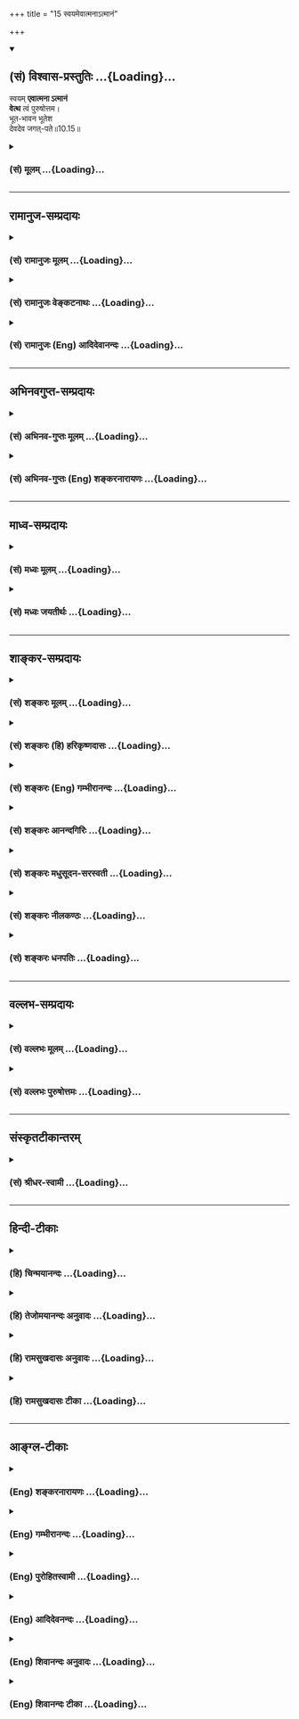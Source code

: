 +++
title = "15 स्वयमेवात्मनाऽत्मानं"

+++
<div class="js_include" newlevelforh1="2" title="(सं) विश्वास-प्रस्तुतिः" unfilled url="/mahAbhAratam/shlokashaH/06-bhIShma-parva/03-bhagavad-gItA-parva/saMskRtam/vishvAsa-prastutiH/10_vibhUti-vistAra-yoga/15_svayamevAtmanA-tm.md">
<details open><summary><h2>(सं) विश्वास-प्रस्तुतिः ...{Loading}...</h2></summary>

स्वयम् **एवात्मना ऽत्मानं**  
**वेत्थ** त्वं पुरुषोत्तम।  
भूत-भावन भूतेश  
देवदेव जगत्-पते॥10.15॥
</details>
</div>
<div class="js_include collapsed" newlevelforh1="3" title="(सं) मूलम्" unfilled url="/mahAbhAratam/shlokashaH/06-bhIShma-parva/03-bhagavad-gItA-parva/saMskRtam/mUlam/10_vibhUti-vistAra-yoga/15_svayamevAtmanA-tm.md">
<details><summary><h3>(सं) मूलम् ...{Loading}...</h3></summary>

स्वयमेवात्मनाऽत्मानं वेत्थ त्वं पुरुषोत्तम।  
भूतभावन भूतेश देवदेव जगत्पते।।10.15।।
</details>
</div>


_________________
## रामानुज-सम्प्रदायः
<div class="js_include collapsed" newlevelforh1="3" title="(सं) रामानुजः मूलम्" unfilled url="/mahAbhAratam/shlokashaH/06-bhIShma-parva/03-bhagavad-gItA-parva/saMskRtam/rAmAnujaH/mUlam/10_vibhUti-vistAra-yoga/15_svayamevAtmanA-tm.md">
<details><summary><h3>(सं) रामानुजः मूलम् ...{Loading}...</h3></summary>

।।10.15।। हे **पुरुषोत्तम आत्मना आत्मानं त्वं स्वयम् एव** स्वेन एव
ज्ञानेन **वेत्थ। भूतभावन** सर्वेषां भूतानाम् उत्पादयितः; **भूतेश**
सर्वेषां भूतानां नियन्तः; **देवदेव** दैवतानाम् अपि परमदैवत; यथा
मनुष्यमृगपक्षिसरीसृपादीन् सौन्दर्यसौशील्यादिकल्याणगुणगणैः दैवतानि अतीत्य
वर्तन्ते तथा तानि सर्वाणि दैवतानि अपि तैः तैः गुणैः अतीत्य वर्तमान;
**जगत्पते** जगत्स्वामिन्।

</details>
</div>
<div class="js_include collapsed" newlevelforh1="3" title="(सं) रामानुजः वेङ्कटनाथः" unfilled url="/mahAbhAratam/shlokashaH/06-bhIShma-parva/03-bhagavad-gItA-parva/saMskRtam/rAmAnujaH/venkaTanAthaH/10_vibhUti-vistAra-yoga/15_svayamevAtmanA-tm.md">
<details><summary><h3>(सं) रामानुजः वेङ्कटनाथः ...{Loading}...</h3></summary>

  
  
।।10.15।। देवादीनां भगवद्वैभवे वक्तृत्वयोग्यता प्रतिक्षिप्ता अथ भगवत एव
स्ववैभववचनयोग्यतामाह -- स्वयमेव इतिश्लोकेन। अत्रपुरुषोत्तम इति संज्ञा
शेषं तु तत्संज्ञान्वयौपयिकगुणपरमिति विभजनाय पूर्वमेवहे
पुरुषोत्तमेत्युक्तम्। अत्रत्वमेव त्वां वेत्थ योऽसि सोऽसि
\[यजुःकाठ.1।3।1\] इति श्रुतिस्मरणाद्यभिप्रायेणआत्मानम् इत्यस्य त्वामिति
प्रतिपादनम्। स्वयमेव इत्यनेन फलितोक्तिःस्वेनैव ज्ञानेनेति। आत्मना --
अन्यैरननुगृहीत इत्यर्थः। यथाऽन्येषांमत्तः स्मृतिर्ज्ञानम् \[15।15\] इति
न तथास्येति भावः। यद्वाआत्मना इत्यस्य व्याख्याज्ञानेनेति;आत्मा जीवे
इत्यारभ्ययत्नेऽर्केऽग्नौ मतौ वायौ इति पाठात्। भावनशब्दस्य
चिन्ताद्यर्थपरत्वव्युदासायाहउत्पादयितरिति। भूतेशजगत्पतिशब्दयोः
पौनरुक्त्यशङ्काव्युदासाय नियन्तृत्वस्वामित्वकथनम्। रक्षणे
व्युत्पन्नस्यापि पतिशब्दस्य शेषित्वे रूढिः। स कारणं करणाधिपाधिपः
\[श्वे.उ.6।9\] तमीश्वराणां परमं महेश्वरं तं दैवतानां परमं च दैवतम्। पतिं
पतीनां परमं परस्ताद्विदाम देवं भुवनेशमीड्यम् \[श्वे.उ.6।7\] इति
श्रुतिसिद्धाश्चत्वारोऽर्थाःभूतभावन इत्यादिभिश्चतुर्भिः प्रतिपाद्यन्त इति
ज्ञापनायदैवतानामपि परमदैवतेति श्रुतिगतैः पदैर्व्याख्यातम्। देवशब्दस्य
जातिविशेषवाचकत्वेन प्रतिसम्बन्धिशब्दत्वाभावात् द्वितीयो देवशब्द
उत्कर्षविशेषविषयतया औपचारिक इति मुख्यगौणानुगतमुपचारनिमित्तं
दर्शयतियथेति।
अन्योन्यवैलक्षण्यस्याकिञ्चित्करत्वायात्यन्तवैलक्षण्यज्ञापनाय च
मृगपक्षिसरीसृपग्रहणम्। यथा देवादीनां कीटाः; तथा परमात्मनो देवा अपि। कीटाः
समस्ताः सुराः दृष्टे यत्र इति ह्याहुः। सौन्दर्यसौशील्येति
विग्रहगुणानामात्मगुणानां चोपलक्षणम्।  
  

</details>
</div>
<div class="js_include collapsed" newlevelforh1="3" title="(सं) रामानुजः (Eng) आदिदेवानन्दः" unfilled url="/mahAbhAratam/shlokashaH/06-bhIShma-parva/03-bhagavad-gItA-parva/saMskRtam/rAmAnujaH/english/AdidevAnandaH/10_vibhUti-vistAra-yoga/15_svayamevAtmanA-tm.md">
<details><summary><h3>(सं) रामानुजः (Eng) आदिदेवानन्दः ...{Loading}...</h3></summary>

10.15 O Supreme Person, You Yourself know Yourself by Yourself; namely,
by virtue of Your knowledge! O Creator of beings, namely, O Originator of all beings! O Lord of all beings, namely, O Controller of all beings!
O God of gods, namely, O the Supreme Deity even of all divinities! Just as the gods surpass men, animals, birds, reptiles etc., in beauty,
condescension and the host of auspicious alities, You, O Lord, in the same manner, transcend all these gods in all these attributes! O Ruler of the universe, O Master of the universe!

</details>
</div>


_________________
## अभिनवगुप्त-सम्प्रदायः
<div class="js_include collapsed" newlevelforh1="3" title="(सं) अभिनव-गुप्तः मूलम्" unfilled url="/mahAbhAratam/shlokashaH/06-bhIShma-parva/03-bhagavad-gItA-parva/saMskRtam/abhinava-guptaH/mUlam/10_vibhUti-vistAra-yoga/15_svayamevAtmanA-tm.md">
<details><summary><h3>(सं) अभिनव-गुप्तः मूलम् ...{Loading}...</h3></summary>

।।10.15।। No commentary.  
  

</details>
</div>
<div class="js_include collapsed" newlevelforh1="3" title="(सं) अभिनव-गुप्तः (Eng) शङ्करनारायणः" unfilled url="/mahAbhAratam/shlokashaH/06-bhIShma-parva/03-bhagavad-gItA-parva/saMskRtam/abhinava-guptaH/english/shankaranArAyaNaH/10_vibhUti-vistAra-yoga/15_svayamevAtmanA-tm.md">
<details><summary><h3>(सं) अभिनव-गुप्तः (Eng) शङ्करनारायणः ...{Loading}...</h3></summary>

10.15 Sri Abhinavagupta did not comment upon this sloka.

</details>
</div>


_________________
## माध्व-सम्प्रदायः
<div class="js_include collapsed" newlevelforh1="3" title="(सं) मध्वः मूलम्" unfilled url="/mahAbhAratam/shlokashaH/06-bhIShma-parva/03-bhagavad-gItA-parva/saMskRtam/madhvaH/mUlam/10_vibhUti-vistAra-yoga/15_svayamevAtmanA-tm.md">
<details><summary><h3>(सं) मध्वः मूलम् ...{Loading}...</h3></summary>

।।10.12 -- 10.15।। ब्रह्म परिपूर्णम्। अथ कस्मादुच्यते परं ब्रह्म ৷৷.
बृहद्बृहत्या बृंहयति \[अ.शिर.4\] इति च श्रुतिः। बृह बृहि वृद्धाविति
पठन्ति। परमं यो महद्ब्रह्म \[म.भा.13।149।9\] इति च। विविधमासीदिति विभुः।
तथा हि वारुणशाखायाम् -- विभु प्रभु प्रथमं मेहनावतः \[ऋक्सं.2।7।2।5\] इति
स ह्येव प्रभावाद्विविधोऽभवत् इति। सोऽकामयत बहु स्यां प्रजायेय
\[तै.उ.2।6\] इत्यादेश्च।

</details>
</div>
<div class="js_include collapsed" newlevelforh1="3" title="(सं) मध्वः जयतीर्थः" unfilled url="/mahAbhAratam/shlokashaH/06-bhIShma-parva/03-bhagavad-gItA-parva/saMskRtam/madhvaH/jayatIrthaH/10_vibhUti-vistAra-yoga/15_svayamevAtmanA-tm.md">
<details><summary><h3>(सं) मध्वः जयतीर्थः ...{Loading}...</h3></summary>

।।10.12 -- 10.15।। ब्रह्मविभुशब्दावैकार्थ्यपरिहाराय क्रमेण सप्रमाणकं
व्याचष्टे -- **ब्रह्मे**ति। परं वस्तु ब्रह्मेति कस्मादुच्यते बृहतिं
पूर्णं भवति बृंहयति पूरयति चान्यान्। बृहतेर्मन्प्रत्ययोऽमागमश्च। ईश्वरो
ब्रह्मणोऽन्यः स कथं परं ब्रह्मेत्युच्यते इत्यत उक्तम् -- **परममि**ति।
विविधमनेकरूपत्वेनाभवत्। मेहनावतः सेचकस्य भगवतः प्रथमं रूपं विभु प्रभु
चेत्येतदनूद्य व्याख्यायते। प्राभवत्समर्थोऽभवदिति प्रभुः विविधोऽभवदिति
विभुः। सोऽकामयत इति विविधभवने श्रुत्यन्तरम्। विप्रसम्भ्यो ड्वसंज्ञायाम्
\[अष्टा.3।2।180\] इति च स्मृतिः।

</details>
</div>


_________________
## शाङ्कर-सम्प्रदायः
<div class="js_include collapsed" newlevelforh1="3" title="(सं) शङ्करः मूलम्" unfilled url="/mahAbhAratam/shlokashaH/06-bhIShma-parva/03-bhagavad-gItA-parva/saMskRtam/shankaraH/mUlam/10_vibhUti-vistAra-yoga/15_svayamevAtmanA-tm.md">
<details><summary><h3>(सं) शङ्करः मूलम् ...{Loading}...</h3></summary>

।।10.15।। --,**स्वयमेव आत्मना आत्मानं वेत्थ** जानासि **त्वं**
निरतिशयज्ञानैश्वर्यबलादिशक्तिमन्तम् ईश्वरं **पुरुषोत्तम।** भूतानि
भावयतीति भूतभावनः; **हे भूतभावन। भूतेश** भूतानाम् ईशितः। हे **देवदेव
जगत्पते**।।

</details>
</div>
<div class="js_include collapsed" newlevelforh1="3" title="(सं) शङ्करः (हि) हरिकृष्णदासः" unfilled url="/mahAbhAratam/shlokashaH/06-bhIShma-parva/03-bhagavad-gItA-parva/saMskRtam/shankaraH/hindI/harikRShNadAsaH/10_vibhUti-vistAra-yoga/15_svayamevAtmanA-tm.md">
<details><summary><h3>(सं) शङ्करः (हि) हरिकृष्णदासः ...{Loading}...</h3></summary>

।।10.15।। क्योंकि आप देवादिके आदि कारण हैं; इसलिये --, हे पुरुषोत्तम हे
भूतप्राणियोंको उत्पन्न करनेवाले भूतभावन हे भूतेशभूतोंके ईश्वर हे देवोंके
देव हे जगत्पते आप स्वयं ही अपनेद्वारा अपने आपको अर्थात् निरतिशय ज्ञान;
ऐश्वर्य; सामर्थ्य आदि शक्तियोंसे युक्त ईश्वरको जानते हैं।

</details>
</div>
<div class="js_include collapsed" newlevelforh1="3" title="(सं) शङ्करः (Eng) गम्भीरानन्दः" unfilled url="/mahAbhAratam/shlokashaH/06-bhIShma-parva/03-bhagavad-gItA-parva/saMskRtam/shankaraH/english/gambhIrAnandaH/10_vibhUti-vistAra-yoga/15_svayamevAtmanA-tm.md">
<details><summary><h3>(सं) शङ्करः (Eng) गम्भीरानन्दः ...{Loading}...</h3></summary>

10.15 Purusottama, O supreme Person; bhuta-bhavana, O Creator of beings,
one who brings the creatures into being; bhutesa, the Lord of beings;
deva-deva, O God of gods; jagat-pate, the Lord of the worlds; tvam, You;
svayam, Yourself; eva, alone; vettha, know; atmanam, Yourself, as God
possessed of unsurpassable powers of knowledge, sovereignty, strength,
etc.; atmana, by Yourself.

</details>
</div>
<div class="js_include collapsed" newlevelforh1="3" title="(सं) शङ्करः आनन्दगिरिः" unfilled url="/mahAbhAratam/shlokashaH/06-bhIShma-parva/03-bhagavad-gItA-parva/saMskRtam/shankaraH/AnandagiriH/10_vibhUti-vistAra-yoga/15_svayamevAtmanA-tm.md">
<details><summary><h3>(सं) शङ्करः आनन्दगिरिः ...{Loading}...</h3></summary>

।।10.15।। कश्चिदेव महता कष्टेनानेकजन्मसंसिद्धो जानाति
त्वदनुगृहीतस्त्वद्रूपमित्यभिप्रेत्याह -- **यत इति।**
स्वयमेवोपदेशमन्तरेणेत्यर्थः। आत्मना प्रत्यक्त्वेनाविषयतयेति यावत्।
आत्मानं निरुपाधिकं रूपम्। नच तव सोपाधिकमपि रूपमन्यस्य गोचरे तिष्ठतीत्याह
-- **निरतिशयेति।** पुरुषश्चासावुत्तमश्चेति
क्षराक्षरातीतपूर्णचैतन्यरूपत्वं संबोधनेन बोध्यते। सर्वप्रकृतित्वं
सर्वकर्तृत्वं च कथयति -- **भूतानीति।** सर्वेश्वरत्वमाह --
**भूतानामिति।** उक्तं ते सोपाधिकं रूपं देवादीनामाराध्यतामधिगच्छतीत्याह
-- **देवेति।** जगतः सर्वस्य स्वामित्वेन पालयितृत्वमाह -- **जगदिति।**

</details>
</div>
<div class="js_include collapsed" newlevelforh1="3" title="(सं) शङ्करः मधुसूदन-सरस्वती" unfilled url="/mahAbhAratam/shlokashaH/06-bhIShma-parva/03-bhagavad-gItA-parva/saMskRtam/shankaraH/madhusUdana-sarasvatI/10_vibhUti-vistAra-yoga/15_svayamevAtmanA-tm.md">
<details><summary><h3>(सं) शङ्करः मधुसूदन-सरस्वती ...{Loading}...</h3></summary>

।।10.15।। यतस्त्वं तेषां सर्वेषामादिरशक्यज्ञानश्चातः -- स्वयमेव
अन्योपदेशादिकमन्तरेणैव त्वमेवात्मना स्वरूपेणात्मानं निरुपाधिकं सोपाधिकं
च; निरुपाधिकं प्रत्यक्त्वेनाविषयतया सोपाधिकं च
निरतिशयज्ञानैश्वर्यादिशक्तिमत्त्वेन वेत्थ जानासि नान्यः कश्चित्।
अन्यैर्ज्ञातुमशक्यमहं कथं जानीयामित्याशङ्कामपनुदन्प्रेमौत्कण्ठ्येन बहुधा
संबोधयति। हे पुरुषोत्तम; त्वदपेक्षया सर्वेऽपि पुरुषा अपकृष्टा एव।
अतस्तेषामशक्यं सर्वोत्तमस्य तव शक्यमेवेत्यभिप्रायः। पुरुषोत्तमत्वमेव
विवृणोति पुनश्चतुर्भिः संबोधनैः -- भूतानि सर्वाणि भावयत्युत्पादयतीति हे
भूतभावन सर्वभूतपितः। पितापि कश्चिन्नेष्टस्तत्राह हे भूतेश
सर्वभूतनियन्तः। नियन्तापि कश्चिन्नाराध्यस्तत्राह हे देवदेव देवानां
सर्वाराध्यानामप्याराध्य। आराध्योऽपि कश्चिन्न पालयितृत्वेन पतिस्तत्राह हे
जगत्पते हिताहितोपदेशकवेदप्रणेतृत्वेन सर्वस्य जगतः पालयितः।
एतादृशसर्ववविशेषणविशिष्टस्त्वं सर्वेषां पिता सर्वेषां गुरुः सर्वेषां
राजा अतः सर्वैः प्रकारैः सर्वेषामाराध्य इति किं वाच्यं पुरुषोत्तमत्वं
तवेति भावः।

</details>
</div>
<div class="js_include collapsed" newlevelforh1="3" title="(सं) शङ्करः नीलकण्ठः" unfilled url="/mahAbhAratam/shlokashaH/06-bhIShma-parva/03-bhagavad-gItA-parva/saMskRtam/shankaraH/nIlakaNThaH/10_vibhUti-vistAra-yoga/15_svayamevAtmanA-tm.md">
<details><summary><h3>(सं) शङ्करः नीलकण्ठः ...{Loading}...</h3></summary>

।।10.15।। हे भूतभावन भूतानां भावक।

</details>
</div>
<div class="js_include collapsed" newlevelforh1="3" title="(सं) शङ्करः धनपतिः" unfilled url="/mahAbhAratam/shlokashaH/06-bhIShma-parva/03-bhagavad-gItA-parva/saMskRtam/shankaraH/dhanapatiH/10_vibhUti-vistAra-yoga/15_svayamevAtmanA-tm.md">
<details><summary><h3>(सं) शङ्करः धनपतिः ...{Loading}...</h3></summary>

।।10.15।। अतः सर्वेषामादिस्त्वं स्वयमेवान्योपदेशमन्तरेणात्मना
नत्वन्तःकरणादिकरणेनात्मानं निरुपाधिकं सोपाधिकं च
निरतिशयज्ञानैश्वर्यबलादिशक्तिमन्तं जानासि नत्वन्यस्त्वदननुग्रीतः। भगवतः
निरुपाधिकात्मज्ञानसामर्थ्यं संबोधनेनाप्याह -- हे पुरुषोत्तमेति।
निरुपाधिकः परमात्मा त्वं निरुपाधिकं स्वस्वरुपं वेत्थेति भावः।
सोपाधिकोऽपि जगत्कर्तृत्वादिमांस्त्वमेवातस्तमपि त्वमेव जानासीति ध्वनयन्
चतुर्धा संबोधयति। भूतभावनेत्यादिना। भूतोत्पादक; भूतेष भूतनियन्तः। देवदेव
देवानां सूर्यादीनामपि द्योतक; जगत्पते जगत्पालक। तथाच जगत
उत्प्तिस्थितिनियमकर्ता त्वमेव। ननु ब्रह्मादयः सूर्यादयो रुद्रादय
एतत्कर्तारो दृश्यन्ते इत्याशङ्क्य देवानां ब्रह्मादीनामपि देव;
त्वदधिष्ठिता एव ते उत्पत्त्यादिकर्तारो न स्वतन्त्रा इति भावः।

</details>
</div>


_________________
## वल्लभ-सम्प्रदायः
<div class="js_include collapsed" newlevelforh1="3" title="(सं) वल्लभः मूलम्" unfilled url="/mahAbhAratam/shlokashaH/06-bhIShma-parva/03-bhagavad-gItA-parva/saMskRtam/vallabhaH/mUlam/10_vibhUti-vistAra-yoga/15_svayamevAtmanA-tm.md">
<details><summary><h3>(सं) वल्लभः मूलम् ...{Loading}...</h3></summary>

।।10.15।। किं तर्हि स्वयमेव वेत्थेति तदप्यात्मना; न साधनान्तरेण।

</details>
</div>
<div class="js_include collapsed" newlevelforh1="3" title="(सं) वल्लभः पुरुषोत्तमः" unfilled url="/mahAbhAratam/shlokashaH/06-bhIShma-parva/03-bhagavad-gItA-parva/saMskRtam/vallabhaH/puruShottamaH/10_vibhUti-vistAra-yoga/15_svayamevAtmanA-tm.md">
<details><summary><h3>(सं) वल्लभः पुरुषोत्तमः ...{Loading}...</h3></summary>

  
  
।।10.15।। यतोऽन्ये न विदुरतः स्वस्वरूपं स्वयमेव
जाना**सी**त्याह -- स्वयमेवेति। स्वयं स्वेच्छयैव; न
केनचित् प्रेरितः। आत्मना स्वस्वरूपेणैव आत्मानं यादृशोऽसि तादृशं त्वमेव
वेत्थ; जानासीत्यर्थः। अन्यथा ज्ञानहेतुभूतत्वेन सम्बोधयति। हे पुरुषोत्तम
केन कथं वा ज्ञातुं योग्य इत्यर्थः। अतएव ब्रह्माण्डपुराणे -- नैष भावयितुं
योग्यः केनचित् पुरुषोत्तम् इत्युक्तम्। ननु तर्हियो मामजमनादिं च वेत्ति
\[10।3\] इति कथमुक्तं इत्याशङ्क्य तत्कृपया स्ववेदनात्मकस्वशक्तिदानेन
ज्ञापयतीतिददामि बुद्धियोगं तम् \[10।10\] इत्यादिनोक्तम्। तथात्वेनैव
सम्बोधयन्नाह -- भूतभावनेत्यादिभिः। हे भूतभावन भूतानि भावयसि
स्वभावयुक्तानि करोषीति तथा। कथमेवं करोतीत्यत आह -- भूतेश तेषां स्वामी
नियामकः तेन स्वीयत्वेन करोतीति भावः। ईशत्वेऽपि कथमेवं करोति इत्यत आह --
देवदेव पूज्यानामपि पूज्य तत्पूजादिसन्तुष्टस्तथा करोतीति भावः। तर्हि
देवेष्वेव तथोचितं; न तु सर्वेष्वित्यत आह -- जगत्पते इति। जगतः सर्वस्यैव
पतिः पालको रक्षक इति यावत् रक्षार्थं तथा करोतीति भावः।  
  

</details>
</div>


_________________
## संस्कृतटीकान्तरम्
<div class="js_include collapsed" newlevelforh1="3" title="(सं) श्रीधर-स्वामी" unfilled url="/mahAbhAratam/shlokashaH/06-bhIShma-parva/03-bhagavad-gItA-parva/saMskRtam/shrIdhara-svAmI/10_vibhUti-vistAra-yoga/15_svayamevAtmanA-tm.md">
<details><summary><h3>(सं) श्रीधर-स्वामी ...{Loading}...</h3></summary>

।।10.15।। किं तर्हि **-- स्वयमिति।** स्वयमेव त्वमात्मानं वेत्थ जानासि
नान्यः तदप्यात्मना स्वेनैव वेत्थ न साधनान्तरेण। अत्यादरेण बहुधा संबोधयति
हे पुरुषोत्तम। पुरुषोत्तमत्वे हेतुगर्भाणि संबोधनानि। हे भूतभावन
भूतोत्पादक भूतानामीश नियन्तः; देवानामादित्यादीनां देव प्रकाशक; जगत्पते
विश्वपालक।

</details>
</div>


_________________
## हिन्दी-टीकाः
<div class="js_include collapsed" newlevelforh1="3" title="(हि) चिन्मयानन्दः" unfilled url="/mahAbhAratam/shlokashaH/06-bhIShma-parva/03-bhagavad-gItA-parva/hindI/chinmayAnandaH/10_vibhUti-vistAra-yoga/15_svayamevAtmanA-tm.md">
<details><summary><h3>(हि) चिन्मयानन्दः ...{Loading}...</h3></summary>

।।10.15।। यह श्लोक दर्शाता है कि किस प्रकार श्रीकृष्ण उस परम सत्य का
वर्णन करने में सक्षम हैं; जिसे न स्वर्ग के देवता जान सकते हैं और न
दानवगण। आत्मा को कभी प्रमाणों (इन्द्रियों) के द्वारा दृश्य पदार्थ के रूप
में नहीं जाना जा सकता है; और न वह हमारी शुभ अशुभ प्रवृत्तियों के द्वारा
ही अनुभव किया जा सकता है। परन्तु; आत्मा चैतन्य स्वरूप होने से स्वयं
ज्ञानमय है और ज्ञान को जानने के लिए किसी अन्य प्रमाण (ज्ञान का साधन) की
आवश्यकता नहीं होती। इसलिए अर्जुन यहाँ कहता है; आप स्वयं अपने से अपने आप
को जानते हैं। साङ्ख्यदर्शन के अनुसार प्रतिदेह में स्थित चैतन्य; पुरुष
कहलाता है। यहाँ श्रीकृष्ण को पुरुषोत्तम नाम से सम्बोधित किया गया है;
जिसका अर्थ है; वह एकमेव अद्वितीय तत्त्व जो भूतमात्र की आत्मा है।
पुरुषोत्तम शब्द का लौकिक अर्थ है पुरुषों में उत्तम तथा अध्यात्मशास्त्र
के अनुसार अर्थ है परमात्मा। अब अर्जुन; भगवान् श्रीकृष्ण के शुद्ध ब्रह्म
के रूप में स्वीकार करके उनका गौरव गान करते हुए उन्हें इन नामों से
सम्बोधित करता है; हे भूतभावन (भूतों की उत्पत्ति करने वाले) हे भूतेश हे
देवों के देव हे जगत् के शासक स्वामी किसी भी वस्तु का सारतत्त्व उस वस्तु
के गुणों का शासक और धारक होता है। स्वर्ण आभूषणों के आकार; आभा आदि गुणों
का शासक होता है। परन्तु चैतन्य की नियमन एवं शासन की शक्ति अन्य की
अपेक्षा अधिक है; क्योंकि उसके बिना हम न कुछ जान सकते हैं और न कुछ कर्म
ही कर सकते हैं। वस्तुओं और घटनाओं का भान या ज्ञान तभी संभव होता है जब
इनके द्वारा अन्तकरण में उत्पन्न वृत्तियाँ इस शुद्ध चैतन्यरूप आत्म्ाा से
प्रकाशित होती हैं। अपने आश्चर्य; आदर और भक्ति को व्यक्त करने वाले इस कथन
के बाद; अब अर्जुन सीधे ही भगवान् के समक्ष अपनी बौद्धिक जिज्ञासा को प्रकट
करता है --

</details>
</div>
<div class="js_include collapsed" newlevelforh1="3" title="(हि) तेजोमयानन्दः अनुवादः" unfilled url="/mahAbhAratam/shlokashaH/06-bhIShma-parva/03-bhagavad-gItA-parva/hindI/tejomayAnandaH/anuvAdaH/10_vibhUti-vistAra-yoga/15_svayamevAtmanA-tm.md">
<details><summary><h3>(हि) तेजोमयानन्दः अनुवादः ...{Loading}...</h3></summary>

।।10.15।। हे पुरुषोत्तम ! हे भूतभावन ! हे भूतेश ! हे देवों के देव ! हे
जगत् के स्वामी ! आप स्वयं ही अपने आप को जानते हैं।।

</details>
</div>
<div class="js_include collapsed" newlevelforh1="3" title="(हि) रामसुखदासः अनुवादः" unfilled url="/mahAbhAratam/shlokashaH/06-bhIShma-parva/03-bhagavad-gItA-parva/hindI/rAmasukhadAsaH/anuvAdaH/10_vibhUti-vistAra-yoga/15_svayamevAtmanA-tm.md">
<details><summary><h3>(हि) रामसुखदासः अनुवादः ...{Loading}...</h3></summary>

।।10.15।। हे भूतभावन ! हे भूतेश ! हे देवदेव ! हे जगत्पते ! हे पुरुषोत्तम
! आप स्वयं ही अपने-आपसे अपने-आपको जानते हैं।

</details>
</div>
<div class="js_include collapsed" newlevelforh1="3" title="(हि) रामसुखदासः टीका" unfilled url="/mahAbhAratam/shlokashaH/06-bhIShma-parva/03-bhagavad-gItA-parva/hindI/rAmasukhadAsaH/TIkA/10_vibhUti-vistAra-yoga/15_svayamevAtmanA-tm.md">
<details><summary><h3>(हि) रामसुखदासः टीका ...{Loading}...</h3></summary>

।।10.15।।***व्याख्या--'*****भूतभावन भूतेश देवदेव जगत्पते
पुरुषोत्तम'--**सम्पूर्ण प्राणियोंको संकल्पमात्रसे उत्पन्न करनेवाले
होनेसे आप 'भूतभावन' हैं; सम्पूर्ण प्राणियोंके और देवताओंके मालिक होनेसे
आप 'भूतेश' और 'देवदेव' हैं; जड-चेतन, स्थावर-जङ्गममात्र जगत्का पालन-पोषण
करनेवाले होनेसे आप 'जगत्पति' हैं; और सम्पूर्ण पुरुषोंमें उत्तम होनेसे आप
लोकमें और वेदमें 'पुरुषोत्तम' नामसे कहे गये हैं (गीता 15। 18) **(टिप्पणी
प₀ 550)**।  
  
इस श्लोकमें पाँच सम्बोधन आये हैं। इतने सम्बोधन गीताभरमें दूसरे किसी भी
श्लोकमें नहीं आये। कारण है कि भगवान्की विभूतियोंकी और भक्तोंपर कृपा
करनेकी बात सुनकर अर्जुनमें भगवान्के प्रति विशेष भाव पैदा होते हैं और उन
भावोंमें विभोर होकर वे भगवान्के लिये एक साथ पाँच सम्बोधनोंका प्रयोग करते
हैं **(टिप्पणी प₀ 551)**। '**स्वयमेवात्मनात्मानं वेत्थ त्वम्'--**भगवान्
अपने-आपको अपनेआपसे ही जानते हैं। अपने-आपको जाननेमें उन्हें किसी प्राकृत
साधनकी आवश्यकता नहीं होती। अपने-आपको जाननेमें उनकी अपनी कोई वृत्ति पैदा
नहीं होती, कोई जिज्ञासा भी नहीं होती, किसी करण-(अन्तःकरण और बहिःकरण-) की
आवश्यकता भी नहीं,होती। उनमें शरीर-शरीरीका भाव भी नहीं है। वे तो
स्वतः-स्वाभाविक अपने-आपसे ही अपने-आपको जानते हैं। उनका यह ज्ञान
करण-निरपेक्ष है, करण-सापेक्ष नहीं। इस श्लोकका भाव यह है कि जैसे भगवान्
अपने-आपको अपने-आपसे ही जानते हैं, ऐसे ही भगवान्के अंश जीवको भी अपने-आपसे
ही अपने-आपको अर्थात् अपने स्वरूपको जानना चाहिये। अपने-आपको अपने स्वरूपका
जो ज्ञान होता है, वह सर्वथा करण-निरपेक्ष होता है। इसलिये इन्द्रियाँ, मन,
बुद्धि आदिसे अपने स्वरूपको नहीं जान सकते। भगवान्का अंश होनेसे भगवान्की
तरह जीवका अपना ज्ञान भी करण-निरपेक्ष है।  
  
***सम्बन्ध--***विभूतियोंका ज्ञान भगवान्में दृढ़ करानेवाला है (गीता 10।
7)। अतः अब आगेके श्लोकोंमें अर्जुन भगवान्से विभूतियोंको विस्तारसे कहनेके
लिये प्रार्थना करते हैं।

</details>
</div>


_________________
## आङ्ग्ल-टीकाः
<div class="js_include collapsed" newlevelforh1="3" title="(Eng) शङ्करनारायणः" unfilled url="/mahAbhAratam/shlokashaH/06-bhIShma-parva/03-bhagavad-gItA-parva/english/shankaranArAyaNaH/10_vibhUti-vistAra-yoga/15_svayamevAtmanA-tm.md">
<details><summary><h3>(Eng) शङ्करनारायणः ...{Loading}...</h3></summary>

10.15. Only Yourself know Yourself by Yourself, O Supreme Purusa,
Creator of all beings, Lord of beings, God of gods, Lord of the Universe
!

</details>
</div>
<div class="js_include collapsed" newlevelforh1="3" title="(Eng) गम्भीरानन्दः" unfilled url="/mahAbhAratam/shlokashaH/06-bhIShma-parva/03-bhagavad-gItA-parva/english/gambhIrAnandaH/10_vibhUti-vistAra-yoga/15_svayamevAtmanA-tm.md">
<details><summary><h3>(Eng) गम्भीरानन्दः ...{Loading}...</h3></summary>

10.15 O supreme Person, the Creator of beings, the Lord of beings, God of gods, the Lord of the worlds, You Yourself alone know Yourself by Yourself.

</details>
</div>
<div class="js_include collapsed" newlevelforh1="3" title="(Eng) पुरोहितस्वामी" unfilled url="/mahAbhAratam/shlokashaH/06-bhIShma-parva/03-bhagavad-gItA-parva/english/purohitasvAmI/10_vibhUti-vistAra-yoga/15_svayamevAtmanA-tm.md">
<details><summary><h3>(Eng) पुरोहितस्वामी ...{Loading}...</h3></summary>

10.15 Thou alone knowest Thyself, by the power of Thy Self; Thou the Supreme Spirit, the Source and Master of all being, the Lord of Lords,
the Ruler of the Universe.

</details>
</div>
<div class="js_include collapsed" newlevelforh1="3" title="(Eng) आदिदेवनन्दः" unfilled url="/mahAbhAratam/shlokashaH/06-bhIShma-parva/03-bhagavad-gItA-parva/english/AdidevanandaH/10_vibhUti-vistAra-yoga/15_svayamevAtmanA-tm.md">
<details><summary><h3>(Eng) आदिदेवनन्दः ...{Loading}...</h3></summary>

10.15 O Supreme Person, O Creator of beings, O Lord of beings, O God of gods, O Ruler of the universe, You Yourself know Yourself by Yourself.

</details>
</div>
<div class="js_include collapsed" newlevelforh1="3" title="(Eng) शिवानन्दः अनुवादः" unfilled url="/mahAbhAratam/shlokashaH/06-bhIShma-parva/03-bhagavad-gItA-parva/english/shivAnandaH/anuvAdaH/10_vibhUti-vistAra-yoga/15_svayamevAtmanA-tm.md">
<details><summary><h3>(Eng) शिवानन्दः अनुवादः ...{Loading}...</h3></summary>

10.15 Verily, Thou Thyself knowest Thyself by Thyself, O Supreme Person,
O source and Lord of beings, O God of gods, O ruler of the world!

</details>
</div>
<div class="js_include collapsed" newlevelforh1="3" title="(Eng) शिवानन्दः टीका" unfilled url="/mahAbhAratam/shlokashaH/06-bhIShma-parva/03-bhagavad-gItA-parva/english/shivAnandaH/TIkA/10_vibhUti-vistAra-yoga/15_svayamevAtmanA-tm.md">
<details><summary><h3>(Eng) शिवानन्दः टीका ...{Loading}...</h3></summary>

10.15 स्वयम् Thyself; एव only; आत्मना by Thyself; आत्मानम् Thyself;
वेत्थ (Thou) knowest; त्वम् Thou; पुरुषोत्तम O Purusha Supreme; भूतभावन
O source of beings; भूतेश O Lord of beings; देवदेव O God of,gods;
जगत्पते O ruler of the world.Commentary Purushottama means the best among all Purushas. He assumes the four forms; viz.; the source of beings; the Lord of beings; God of gods and ruler of the world. Hence He is called Purushottama.Devadeva is He who is worshipped even by Indra and other gods.Jagatpati The Lord protects the world and guides the people through the instructions given in the Vedas. Hence the name ruler of the world.

</details>
</div>
